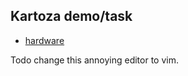 ## Kartoza demo/task 


* [hardware](https://deesceevee.he.unix.za.net/)


Todo
 change this annoying editor to vim.
